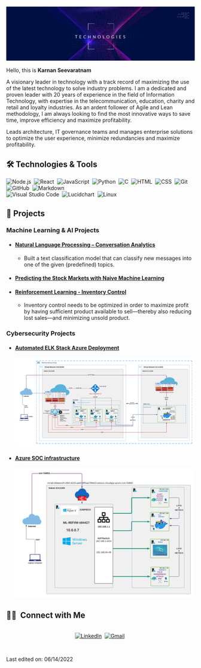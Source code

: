 ![](images/tech.png)
<br>

Hello, this is **Karnan Seevaratnam**

A visionary leader in technology with a track record of maximizing the use of the latest technology to solve
industry problems. I am a dedicated and proven leader with 20 years of experience in the field of Information Technology, with
expertise in the telecommunication, education, charity and retail and loyalty industries. As an ardent follower of Agile and Lean methodology, I am always looking to find the most innovative ways to save time, improve efficiency and maximize profitability.

Leads architecture, IT governance teams and manages enterprise solutions to optimize the user experience, minimize redundancies and maximize profitability.
<br/>
## 🛠 Technologies & Tools

![Node.js](https://img.shields.io/badge/-Node.js-05122A?style=flat&logo=node.js)&nbsp;
![React](https://img.shields.io/badge/-React-05122A?style=flat&logo=react)&nbsp;
![JavaScript](https://img.shields.io/badge/-JavaScript-05122A?style=flat&logo=javascript)&nbsp;
![Python](https://img.shields.io/badge/-Python-05122A?style=flat&logo=python)&nbsp;
![C](https://img.shields.io/badge/-C-05122A?style=flat&logo=C&logoColor=A8B9CC)&nbsp;
![HTML](https://img.shields.io/badge/-HTML-05122A?style=flat&logo=HTML5)&nbsp;
![CSS](https://img.shields.io/badge/-CSS-05122A?style=flat&logo=CSS3&logoColor=1572B6)&nbsp;
![Git](https://img.shields.io/badge/-Git-05122A?style=flat&logo=git)&nbsp;
![GitHub](https://img.shields.io/badge/-GitHub-05122A?style=flat&logo=github)&nbsp;
![Markdown](https://img.shields.io/badge/-Markdown-05122A?style=flat&logo=markdown)\
![Visual Studio Code](https://img.shields.io/badge/-Visual%20Studio%20Code-05122A?style=flat&logo=visual-studio-code&logoColor=007ACC)&nbsp;
![Lucidchart](https://img.shields.io/badge/-Lucidchart-05122A?style=flat&logo=lucidchart)&nbsp;
![Linux](https://img.shields.io/badge/OS-Linux-informational?style=flat&logo=linux)
<br/>

## 📝 Projects
### Machine Learning & AI Projects
* #### [Natural Language Processing – Conversation Analytics](https://github.com/team-bathurst/891/blob/main/MMAI891_Online_Orders_TFIDF.ipynb)
    * Built a text classification model that can classify new messages into one of the given (predefined) topics.
* #### [Predicting the Stock Markets with Naive Machine Learning](https://github.com/team-bathurst/823/blob/main/session4/Session%204%20-%2002%20-%20Algorithm%20Trading%20-%20ML.ipynb)
* #### [Reinforcement Learning - Inventory Control](https://github.com/team-bathurst/845)
    * Inventory control needs to be optimized in order to maximize profit by having sufficient product available to sell—thereby also reducing lost sales—and minimizing unsold product.

### Cybersecurity Projects
* #### [Automated ELK Stack Azure Deployment](https://github.com/seevaratnam/elk-server)
    <img src="images/elk-final-diagram.png"/>
    
* #### [Azure SOC infrastructure](https://github.com/seevaratnam/BCS)
    <img src="images/network_topology.png"/>


## 🤝🏻 &nbsp;Connect with Me

<p align="center">
<br>
<a href="https://www.linkedin.com/in/karnan/"><img src="https://img.shields.io/badge/linkedin-%230077B5.svg?&style=for-the-badge&logo=linkedin&logoColor=white" alt="LinkedIn" /></a>&nbsp;
<a href="mailto:karnan@thambu.ca?subject=Hola%20Jiji"><img src="https://img.shields.io/badge/gmail-%23D14836.svg?&style=for-the-badge&logo=gmail&logoColor=white" alt="Gmail"/></a>&nbsp;
</p>

<br/>


Last edited on: 06/14/2022
